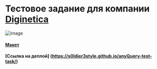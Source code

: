 # Тестовое задание для компании [Diginetica](https://anyquery.diginetica.com/)

![image](https://github.com/user-attachments/assets/92ef4e8c-164b-472e-ae7e-7fb9bf31dd40)


#### [Макет](https://www.figma.com/file/uBaU2XAC6gZqtshk59mMHL) 

#### [Ссылка на деплой] (https://s0ldier3style.github.io/anyQuery-test-task/)
